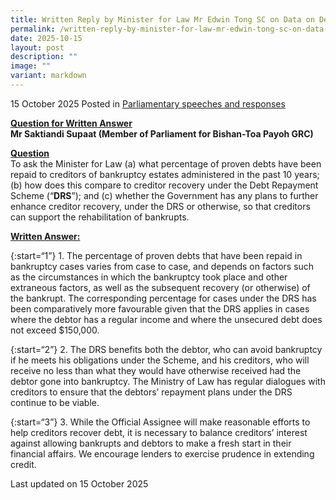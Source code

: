 ```yaml
---
title: Written Reply by Minister for Law Mr Edwin Tong SC on Data on Debts Repaid to Creditors of Bankruptcy Estates in the Last 10 Years and Plans to Enhance Creditor Recovery
permalink: /written-reply-by-minister-for-law-mr-edwin-tong-sc-on-data-on-debts-repaid-to-creditors-bankruptcy-estates-in-last-ten-years-plans-enhance-creditor-recovery/
date: 2025-10-15
layout: post
description: ""
image: ""
variant: markdown
---
```

15 October 2025 Posted in [Parliamentary speeches and responses](/news/parliamentary-speeches) 

<b><u>Question for Written Answer</u></b><br>
<b>Mr Saktiandi Supaat (Member of Parliament for Bishan-Toa Payoh GRC)</b>

<b><u>Question</u></b><br>
To ask the Minister for Law (a) what percentage of proven debts have been repaid to creditors of bankruptcy estates administered in the past 10 years; (b) how does this compare to creditor recovery under the Debt Repayment Scheme (“<b>DRS</b>”); and (c) whether the Government has any plans to further enhance creditor recovery, under the DRS or otherwise, so that creditors can support the rehabilitation of bankrupts.

<b><u>Written Answer:</u></b><br>

{:start=“1”}
1.&nbsp;The percentage of proven debts that have been repaid in bankruptcy cases varies from case to case, and depends on factors such as the circumstances in which the bankruptcy took place and other extraneous factors, as well as the subsequent recovery (or otherwise) of the bankrupt. The corresponding percentage for cases under the DRS has been comparatively more favourable given that the DRS applies in cases where the debtor has a regular income and where the unsecured debt does not exceed $150,000.

{:start=“2”}
2.&nbsp;The DRS benefits both the debtor, who can avoid bankruptcy if he meets his obligations under the Scheme, and his creditors, who will receive no less than what they would have otherwise received had the debtor gone into bankruptcy. The Ministry of Law has regular dialogues with creditors to ensure that the debtors’ repayment plans under the DRS continue to be viable.

{:start=“3”}
3.&nbsp;While the Official Assignee will make reasonable efforts to help creditors recover debt, it is necessary to balance creditors’ interest against allowing bankrupts and debtors to make a fresh start in their financial affairs. We encourage lenders to exercise prudence in extending credit.

<p class="right-side-updated">Last updated on 15 October 2025</p>
